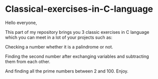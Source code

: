 # Classical-exercises-in-C-language

Hello everyone,

This part of my repository brings you 3 classic exercises in C language which you can meet in a lot of your projects such as:

Checking a number whether it is a palindrome or not.

Finding the second number after exchanging variables and subtracting them from each other.

And finding all the prime numbers between 2 and 100.
Enjoy.
